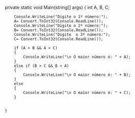   private static void Main(string[] args)
    {
        int A, B, C;
        

        Console.WriteLine("Digite o 1º número:");
        A= Convert.ToInt32(Console.ReadLine());
        Console.WriteLine("Digite o 2º número:");
        B= Convert.ToInt32(Console.ReadLine());
        Console.WriteLine("Digite  o 3º número:");
        C= Convert.ToInt32(Console.ReadLine());

        if (A > B && A > C)
        {           
            Console.WriteLine("\n O maior número é: " + A);
        }
        else if (B > C && B > A) 
        {   
            Console.WriteLine("\n O maior número é: " + B);
        }
        else 
        {
            Console.WriteLine("\n O maior número é: " + C);
        }

        
    }
